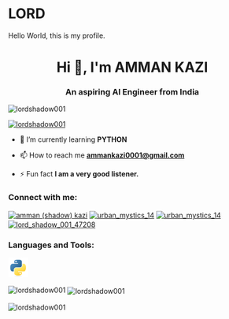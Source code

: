 # LORD
Hello World, this is my profile.
<h1 align="center">Hi 👋, I'm AMMAN KAZI</h1>
<h3 align="center">An aspiring AI Engineer from India</h3>

<p align="left"> <img src="https://komarev.com/ghpvc/?username=lordshadow001&label=Profile%20views&color=0e75b6&style=flat" alt="lordshadow001" /> </p>

<p align="left"> <a href="https://github.com/ryo-ma/github-profile-trophy"><img src="https://github-profile-trophy.vercel.app/?username=lordshadow001" alt="lordshadow001" /></a> </p>

- 🌱 I’m currently learning **PYTHON**

- 📫 How to reach me **ammankazi0001@gmail.com**

- ⚡ Fun fact **I am a very good listener.**

<h3 align="left">Connect with me:</h3>
<p align="left">
<a href="https://linkedin.com/in/amman (shadow) kazi" target="blank"><img align="center" src="https://raw.githubusercontent.com/rahuldkjain/github-profile-readme-generator/master/src/images/icons/Social/linked-in-alt.svg" alt="amman (shadow) kazi" height="30" width="40" /></a>
<a href="https://fb.com/urban_mystics_14" target="blank"><img align="center" src="https://raw.githubusercontent.com/rahuldkjain/github-profile-readme-generator/master/src/images/icons/Social/facebook.svg" alt="urban_mystics_14" height="30" width="40" /></a>
<a href="https://instagram.com/urban_mystics_14" target="blank"><img align="center" src="https://raw.githubusercontent.com/rahuldkjain/github-profile-readme-generator/master/src/images/icons/Social/instagram.svg" alt="urban_mystics_14" height="30" width="40" /></a>
<a href="https://discord.gg/lord_shadow_001_47208" target="blank"><img align="center" src="https://raw.githubusercontent.com/rahuldkjain/github-profile-readme-generator/master/src/images/icons/Social/discord.svg" alt="lord_shadow_001_47208" height="30" width="40" /></a>
</p>

<h3 align="left">Languages and Tools:</h3>
<p align="left"> <a href="https://www.python.org" target="_blank" rel="noreferrer"> <img src="https://raw.githubusercontent.com/devicons/devicon/master/icons/python/python-original.svg" alt="python" width="40" height="40"/> </a> </p>

<p><img align="left" src="https://github-readme-stats.vercel.app/api/top-langs?username=lordshadow001&show_icons=true&locale=en&layout=compact" alt="lordshadow001" /></p>

<p>&nbsp;<img align="center" src="https://github-readme-stats.vercel.app/api?username=lordshadow001&show_icons=true&locale=en" alt="lordshadow001" /></p>

<p><img align="center" src="https://github-readme-streak-stats.herokuapp.com/?user=lordshadow001&" alt="lordshadow001" /></p>
